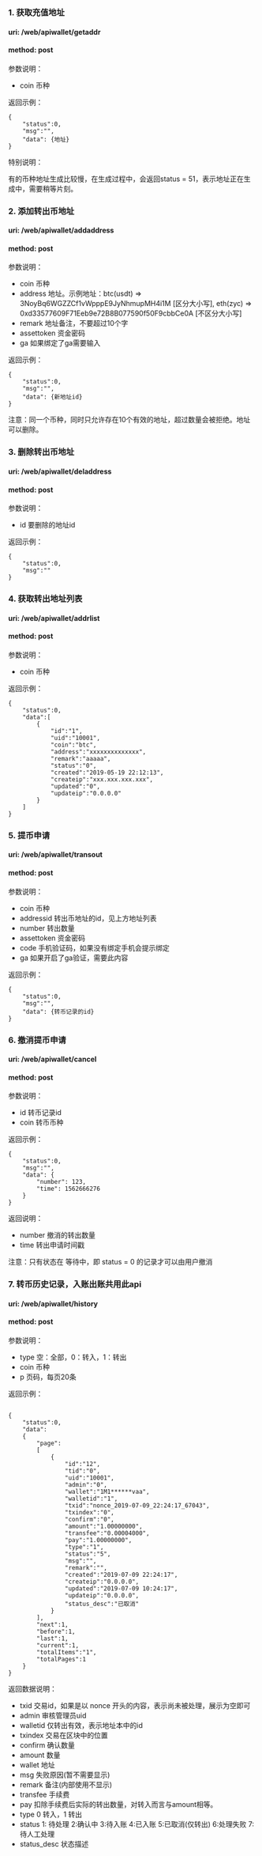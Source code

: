 
### 1. 获取充值地址

#### uri: /web/apiwallet/getaddr

#### method: post

参数说明：
- coin 币种

返回示例：
```
{
    "status":0,
    "msg":"",
    "data": {地址}
}

```

特别说明：

有的币种地址生成比较慢，在生成过程中，会返回status = 51，表示地址正在生成中，需要稍等片刻。


### 2. 添加转出币地址

#### uri: /web/apiwallet/addaddress

#### method: post

参数说明：
- coin 币种
- address 地址。示例地址：btc(usdt) => 3NoyBq6WGZZCf1vWpppE9JyNhmupMH4i1M [区分大小写], eth(zyc) => 0xd33577609F71Eeb9e72B8B077590f50F9cbbCe0A [不区分大小写]
- remark 地址备注，不要超过10个字
- assettoken 资金密码
- ga 如果绑定了ga需要输入

返回示例：
```
{
    "status":0,
    "msg":"",
    "data": {新地址id}
}

```

注意：同一个币种，同时只允许存在10个有效的地址，超过数量会被拒绝。地址可以删除。

### 3. 删除转出币地址

#### uri: /web/apiwallet/deladdress

#### method: post

参数说明：
- id 要删除的地址id

返回示例：
```
{
    "status":0,
    "msg":""
}

```


### 4. 获取转出地址列表

#### uri: /web/apiwallet/addrlist

#### method: post

参数说明：
- coin 币种

返回示例：
```
{
    "status":0,
    "data":[
        {
            "id":"1",
            "uid":"10001",
            "coin":"btc",
            "address":"xxxxxxxxxxxxxx",
            "remark":"aaaaa",
            "status":"0",
            "created":"2019-05-19 22:12:13",
            "createip":"xxx.xxx.xxx.xxx",
            "updated":"0",
            "updateip":"0.0.0.0"
        }
    ]
}

```


### 5. 提币申请

#### uri: /web/apiwallet/transout

#### method: post

参数说明：
- coin 币种
- addressid 转出币地址的id，见上方地址列表
- number 转出数量
- assettoken 资金密码
- code 手机验证码，如果没有绑定手机会提示绑定
- ga 如果开启了ga验证，需要此内容

返回示例：

```
{
    "status":0,
    "msg":"",
    "data": {转币记录的id}
}

```


### 6. 撤消提币申请

#### uri: /web/apiwallet/cancel

#### method: post

参数说明：
- id 转币记录id
- coin 转币币种

返回示例：

```
{
    "status":0,
    "msg":"",
    "data": {
        "number": 123,
        "time": 1562666276
    }
}

```

返回说明：
- number 撤消的转出数量
- time 转出申请时间戳


注意：只有状态在 等待中，即 status = 0 的记录才可以由用户撤消

### 7. 转币历史记录，入账出账共用此api

#### uri: /web/apiwallet/history

#### method: post

参数说明：
- type 空：全部，0：转入，1：转出
- coin 币种
- p 页码，每页20条

返回示例：

```

{
    "status":0,
    "data":
    {
        "page":
        [
            {
                "id":"12",
                "tid":"0",
                "uid":"10001",
                "admin":"0",
                "wallet":"1M1******vaa",
                "walletid":"1",
                "txid":"nonce_2019-07-09_22:24:17_67043",
                "txindex":"0",
                "confirm":"0",
                "amount":"1.00000000",
                "transfee":"0.00004000",
                "pay":"1.00000000",
                "type":"1",
                "status":"5",
                "msg":"",
                "remark":"",
                "created":"2019-07-09 22:24:17",
                "createip":"0.0.0.0",
                "updated":"2019-07-09 10:24:17",
                "updateip":"0.0.0.0",
                "status_desc":"已取消"
            }
        ],
        "next":1,
        "before":1,
        "last":1,
        "current":1,
        "totalItems":"1",
        "totalPages":1
    }
}

```

返回数据说明：
- txid 交易id，如果是以 nonce 开头的内容，表示尚未被处理，展示为空即可
- admin 审核管理员uid
- walletid 仅转出有效，表示地址本中的id
- txindex 交易在区块中的位置
- confirm 确认数量
- amount 数量
- wallet 地址
- msg 失败原因(暂不需要显示)
- remark 备注(内部使用不显示)
- transfee 手续费
- pay 扣除手续费后实际的转出数量，对转入而言与amount相等。
- type 0 转入，1 转出
- status 1: 待处理 2:确认中 3:待入账 4:已入账 5:已取消(仅转出) 6:处理失败 7:待人工处理
- status_desc 状态描述